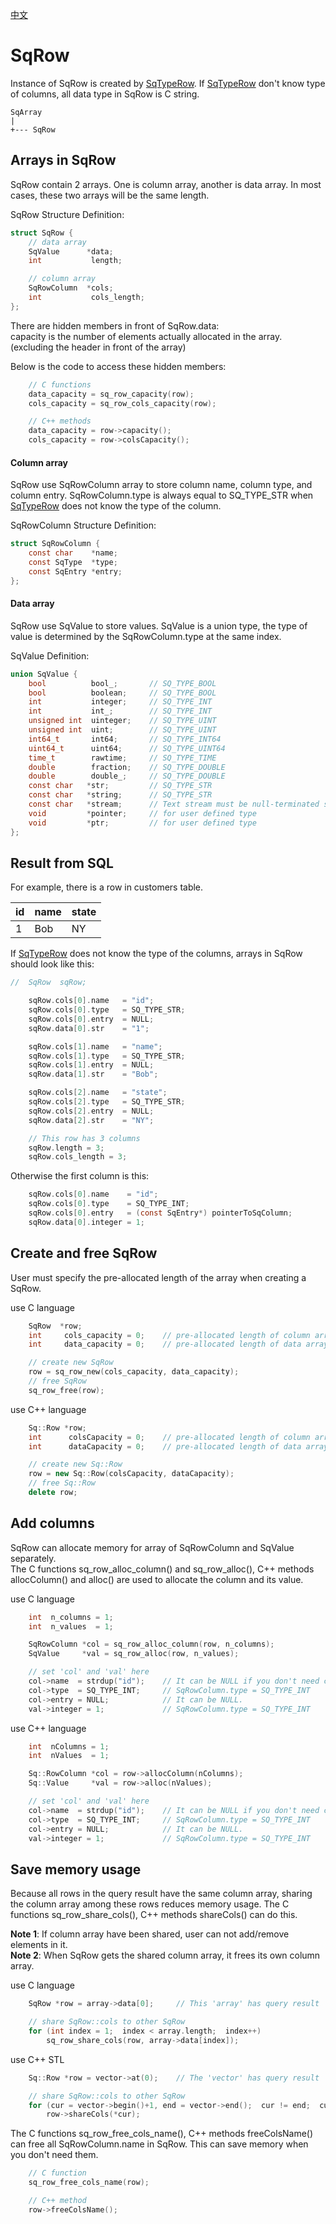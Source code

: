 [中文](SqRow.cn.md)

# SqRow

Instance of SqRow is created by [SqTypeRow](SqTypeRow.md). If [SqTypeRow](SqTypeRow.md) don't know type of columns, all data type in SqRow is C string.

	SqArray
	|
	+--- SqRow

## Arrays in SqRow

SqRow contain 2 arrays. One is column array, another is data array.
In most cases, these two arrays will be the same length.  
  
SqRow Structure Definition:

```c
struct SqRow {
	// data array
	SqValue      *data;
	int           length;

	// column array
	SqRowColumn  *cols;
	int           cols_length;
};
```

There are hidden members in front of SqRow.data:  
capacity is the number of elements actually allocated in the array. (excluding the header in front of the array)  
  
Below is the code to access these hidden members:

```c++
	// C functions
	data_capacity = sq_row_capacity(row);
	cols_capacity = sq_row_cols_capacity(row);

	// C++ methods
	data_capacity = row->capacity();
	cols_capacity = row->colsCapacity();
```

#### Column array

SqRow use SqRowColumn array to store column name, column type, and column entry.
SqRowColumn.type is always equal to SQ_TYPE_STR when [SqTypeRow](SqTypeRow.md) does not know the type of the column.  
  
SqRowColumn Structure Definition:

```c
struct SqRowColumn {
	const char    *name;
	const SqType  *type;
	const SqEntry *entry;
};
```

#### Data array

SqRow use SqValue to store values. SqValue is a union type, the type of value is determined by the SqRowColumn.type at the same index.  
  
SqValue Definition:

```c
union SqValue {
	bool          bool_;       // SQ_TYPE_BOOL
	bool          boolean;     // SQ_TYPE_BOOL
	int           integer;     // SQ_TYPE_INT
	int           int_;        // SQ_TYPE_INT
	unsigned int  uinteger;    // SQ_TYPE_UINT
	unsigned int  uint;        // SQ_TYPE_UINT
	int64_t       int64;       // SQ_TYPE_INT64
	uint64_t      uint64;      // SQ_TYPE_UINT64
	time_t        rawtime;     // SQ_TYPE_TIME
	double        fraction;    // SQ_TYPE_DOUBLE
	double        double_;     // SQ_TYPE_DOUBLE
	const char   *str;         // SQ_TYPE_STR
	const char   *string;      // SQ_TYPE_STR
	const char   *stream;      // Text stream must be null-terminated string
	void         *pointer;     // for user defined type
	void         *ptr;         // for user defined type
};
```

## Result from SQL

For example, there is a row in customers table.

|  id | name | state |
| --- | ---- | ----- |
|  1  | Bob  |  NY   |

If [SqTypeRow](SqTypeRow.md) does not know the type of the columns, arrays in SqRow should look like this:

```c
//	SqRow  sqRow;

	sqRow.cols[0].name   = "id";
	sqRow.cols[0].type   = SQ_TYPE_STR;
	sqRow.cols[0].entry  = NULL;
	sqRow.data[0].str    = "1";

	sqRow.cols[1].name   = "name";
	sqRow.cols[1].type   = SQ_TYPE_STR;
	sqRow.cols[1].entry  = NULL;
	sqRow.data[1].str    = "Bob";

	sqRow.cols[2].name   = "state";
	sqRow.cols[2].type   = SQ_TYPE_STR;
	sqRow.cols[2].entry  = NULL;
	sqRow.data[2].str    = "NY";

	// This row has 3 columns
	sqRow.length = 3;
	sqRow.cols_length = 3;
```

Otherwise the first column is this:

```c
	sqRow.cols[0].name    = "id";
	sqRow.cols[0].type    = SQ_TYPE_INT;
	sqRow.cols[0].entry   = (const SqEntry*) pointerToSqColumn;
	sqRow.data[0].integer = 1;
```

## Create and free SqRow

User must specify the pre-allocated length of the array when creating a SqRow.  
  
use C language

```c
	SqRow  *row;
	int     cols_capacity = 0;    // pre-allocated length of column array
	int     data_capacity = 0;    // pre-allocated length of data array

	// create new SqRow
	row = sq_row_new(cols_capacity, data_capacity);
	// free SqRow
	sq_row_free(row);
```

use C++ language

```c++
	Sq::Row *row;
	int      colsCapacity = 0;    // pre-allocated length of column array
	int      dataCapacity = 0;    // pre-allocated length of data array

	// create new Sq::Row
	row = new Sq::Row(colsCapacity, dataCapacity);
	// free Sq::Row
	delete row;
```

## Add columns

SqRow can allocate memory for array of SqRowColumn and SqValue separately.  
The C functions sq_row_alloc_column() and sq_row_alloc(), C++ methods allocColumn() and alloc() are used to allocate the column and its value.  
  
use C language

```c
	int  n_columns = 1;
	int  n_values  = 1;

	SqRowColumn *col = sq_row_alloc_column(row, n_columns);
	SqValue     *val = sq_row_alloc(row, n_values);

	// set 'col' and 'val' here
	col->name  = strdup("id");    // It can be NULL if you don't need column name.
	col->type  = SQ_TYPE_INT;     // SqRowColumn.type = SQ_TYPE_INT
	col->entry = NULL;            // It can be NULL.
	val->integer = 1;             // SqRowColumn.type = SQ_TYPE_INT
```

use C++ language

```c++
	int  nColumns = 1;
	int  nValues  = 1;

	Sq::RowColumn *col = row->allocColumn(nColumns);
	Sq::Value     *val = row->alloc(nValues);

	// set 'col' and 'val' here
	col->name  = strdup("id");    // It can be NULL if you don't need column name.
	col->type  = SQ_TYPE_INT;     // SqRowColumn.type = SQ_TYPE_INT
	col->entry = NULL;            // It can be NULL.
	val->integer = 1;             // SqRowColumn.type = SQ_TYPE_INT
```

## Save memory usage

Because all rows in the query result have the same column array, sharing the column array among these rows reduces memory usage.
The C functions sq_row_share_cols(), C++ methods shareCols() can do this.  
  
**Note 1**: If column array have been shared, user can not add/remove elements in it.  
**Note 2**: When SqRow gets the shared column array, it frees its own column array.  
  
use C language

```c
	SqRow *row = array->data[0];     // This 'array' has query result

	// share SqRow::cols to other SqRow
	for (int index = 1;  index < array.length;  index++)
		sq_row_share_cols(row, array->data[index]);
```

use C++ STL

```c++
	Sq::Row *row = vector->at(0);    // The 'vector' has query result

	// share SqRow::cols to other SqRow
	for (cur = vector->begin()+1, end = vector->end();  cur != end;  cur++)
		row->shareCols(*cur);
```

The C functions sq_row_free_cols_name(), C++ methods freeColsName() can free all SqRowColumn.name in SqRow. This can save memory when you don't need them.

```c++
	// C function
	sq_row_free_cols_name(row);

	// C++ method
	row->freeColsName();
```
